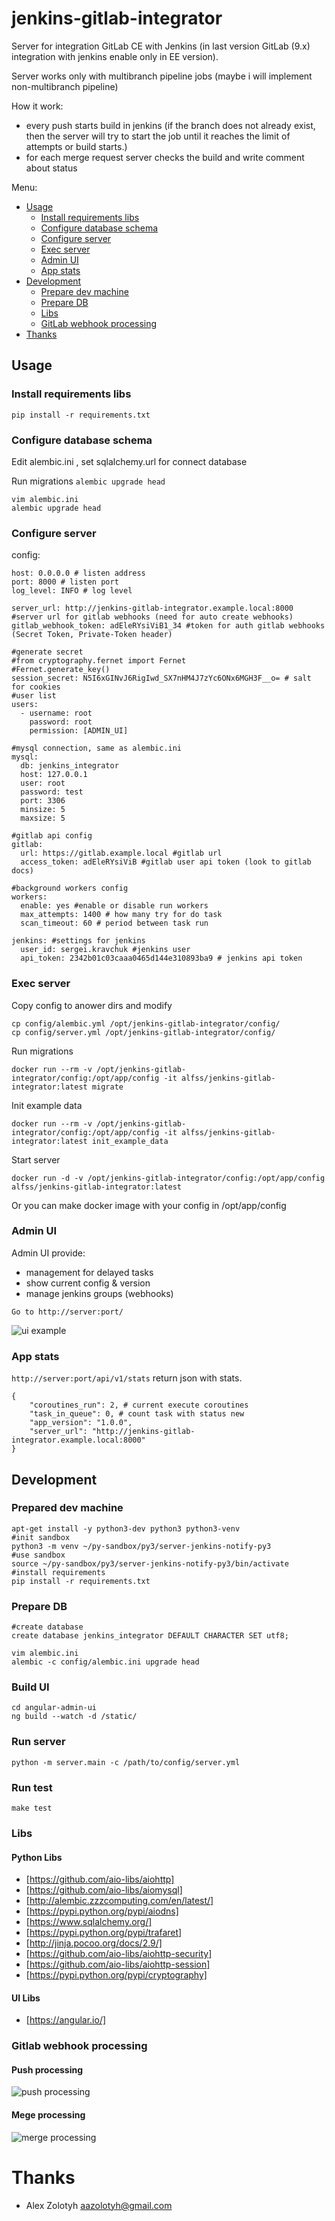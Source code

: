 # jenkins-gitlab-integrator

Server for integration GitLab CE with Jenkins (in last version GitLab (9.x) integration with jenkins enable only in EE version).

Server works only with multibranch pipeline jobs (maybe i will implement non-multibranch pipeline)

How it work:
* every  push starts build in jenkins (if the branch does not already exist, then the server will try to start the job until it reaches the limit of attempts or build starts.)
* for each merge request server checks the build and write comment about status

Menu:

* [Usage](#usage)
  * [Install requirements libs](#usage_install_libs)
  * [Configure database schema](#usage_config_db)
  * [Configure server](#usage_config_server)
  * [Exec server](#usage_exec_server)
  * [Admin UI](#usage_admin_ui)
  * [App stats](#usage_stats)
* [Development](#development)
  * [Prepare dev machine](#development_prepare_dev)
  * [Prepare DB](#development_db)
  * [Libs](#development_libs)
  * [GitLab webhook processing](#development_gitlab_webhook)
* [Thanks](#thanks)


## <a name="usage"></a> Usage

### <a name="usage_install_libs"></a> Install requirements libs
```
pip install -r requirements.txt
```

### <a name="usage_config_db"></a> Configure database schema

Edit alembic.ini , set sqlalchemy.url for connect database

Run migrations `alembic upgrade head`

```
vim alembic.ini
alembic upgrade head
```

### <a name="usage_config_server"></a> Configure server

config:
```
host: 0.0.0.0 # listen address
port: 8000 # listen port
log_level: INFO # log level

server_url: http://jenkins-gitlab-integrator.example.local:8000 #server url for gitlab webhooks (need for auto create webhooks)
gitlab_webhook_token: adEleRYsiViB1_34 #token for auth gitlab webhooks (Secret Token, Private-Token header)

#generate secret
#from cryptography.fernet import Fernet
#Fernet.generate_key()
session_secret: N5I6xGINvJ6RigIwd_SX7nHM4J7zYc6ONx6MGH3F__o= # salt for cookies
#user list
users:
  - username: root
    password: root
    permission: [ADMIN_UI]

#mysql connection, same as alembic.ini
mysql:
  db: jenkins_integrator
  host: 127.0.0.1
  user: root
  password: test
  port: 3306
  minsize: 5
  maxsize: 5

#gitlab api config
gitlab:
  url: https://gitlab.example.local #gitlab url
  access_token: adEleRYsiViB #gitlab user api token (look to gitlab docs)

#background workers config
workers:
  enable: yes #enable or disable run workers
  max_attempts: 1400 # how many try for do task
  scan_timeout: 60 # period between task run

jenkins: #settings for jenkins
  user_id: sergei.kravchuk #jenkins user
  api_token: 2342b01c03caaa0465d144e310893ba9 # jenkins api token
```

### <a name="usage_exec_server"></a> Exec server

Copy config to anower dirs and modify
```
cp config/alembic.yml /opt/jenkins-gitlab-integrator/config/
cp config/server.yml /opt/jenkins-gitlab-integrator/config/
```

Run migrations
```
docker run --rm -v /opt/jenkins-gitlab-integrator/config:/opt/app/config -it alfss/jenkins-gitlab-integrator:latest migrate
```

Init example data
```
docker run --rm -v /opt/jenkins-gitlab-integrator/config:/opt/app/config -it alfss/jenkins-gitlab-integrator:latest init_example_data
```

Start server
```
docker run -d -v /opt/jenkins-gitlab-integrator/config:/opt/app/config alfss/jenkins-gitlab-integrator:latest
```

Or you can make docker image with your config in /opt/app/config

### <a name="usage_admin_ui"></a> Admin UI

Admin UI provide:
 * management for delayed tasks
 * show current config & version
 * manage jenkins groups (webhooks)

```
Go to http://server:port/
```

![ui example](docs/images/example-ui.gif)

### <a name="usage_stats"></a> App stats

`http://server:port/api/v1/stats` return json with stats.

```
{
    "coroutines_run": 2, # current execute coroutines
    "task_in_queue": 0, # count task with status new
    "app_version": "1.0.0",
    "server_url": "http://jenkins-gitlab-integrator.example.local:8000"
}
```

## <a name="development"></a> Development

### <a name="development_prepare_dev"></a>  Prepared dev machine
```
apt-get install -y python3-dev python3 python3-venv
#init sandbox
python3 -m venv ~/py-sandbox/py3/server-jenkins-notify-py3
#use sandbox
source ~/py-sandbox/py3/server-jenkins-notify-py3/bin/activate
#install requirements
pip install -r requirements.txt
```

### <a name="development_db"></a> Prepare DB
```
#create database
create database jenkins_integrator DEFAULT CHARACTER SET utf8;

vim alembic.ini
alembic -c config/alembic.ini upgrade head
```

### Build UI
```
cd angular-admin-ui
ng build --watch -d /static/
```

### Run server
```
python -m server.main -c /path/to/config/server.yml
```

### Run test
```
make test
```

### <a name="development_libs"></a> Libs

#### Python Libs
* [https://github.com/aio-libs/aiohttp]
* [https://github.com/aio-libs/aiomysql]
* [http://alembic.zzzcomputing.com/en/latest/]
* [https://pypi.python.org/pypi/aiodns]
* [https://www.sqlalchemy.org/]
* [https://pypi.python.org/pypi/trafaret]
* [http://jinja.pocoo.org/docs/2.9/]
* [https://github.com/aio-libs/aiohttp-security]
* [https://github.com/aio-libs/aiohttp-session]
* [https://pypi.python.org/pypi/cryptography]

#### UI Libs
* [https://angular.io/]

### <a name="development_gitlab_webhook"></a> Gitlab webhook processing

#### Push processing

![push processing](docs/images/jenkins-integrator-gitlab-webhook-push.jpg)

#### Mege processing

![merge processing](docs/images/jenkins-integrator-gitlab-webhook-merge.jpg)


# <a name="thanks"></a> Thanks

* Alex Zolotyh <aazolotyh@gmail.com>

